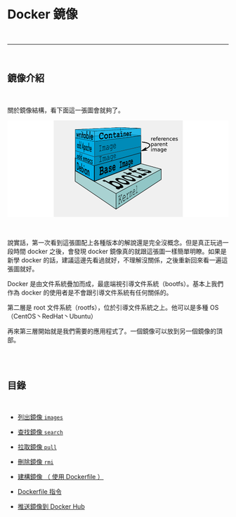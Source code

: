 # Docker 鏡像

<br>

---

<br>

## 鏡像介紹

<br>

關於鏡像結構，看下面這一張圖會就夠了。

![1](imgs/1.png)

<br>

說實話，第一次看到這張圖配上各種版本的解說還是完全沒概念。但是真正玩過一段時間 docker 之後，會發現 docker 鏡像真的就跟這張圖一樣簡單明瞭。如果是新學 docker 的話，建議這邊先看過就好，不理解沒關係，之後重新回來看一遍這張圖就好。

Docker 是由文件系統疊加而成，最底端視引導文件系統（bootfs）。基本上我們作為 docker 的使用者是不會跟引導文件系統有任何關係的。

第二層是 root 文件系統（rootfs），位於引導文件系統之上。他可以是多種 OS （CentOS丶RedHat丶Ubuntu）

再來第三層開始就是我們需要的應用程式了。一個鏡像可以放到另一個鏡像的頂部。

<br>
<br>

## 目錄

<br>

* [列出鏡像 `images`](images)

* [查找鏡像 `search`](search)

* [拉取鏡像 `pull`](pull)

* [刪除鏡像 `rmi`](rmi)

* [建構鏡像 （ 使用 Dockerfile ）](dockerfile_build)

* [Dockerfile 指令](dockerfile_cmd)

* [推送鏡像到 Docker Hub](dockerhub)






